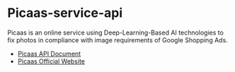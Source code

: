 # Picaas-service-api

Picaas is an online service using Deep-Learning-Based AI technologies to fix photos in compliance with image requirements of Google Shopping Ads.

* [Picaas API Document](https://picaas.github.io/Picaas-service-api/)
* [Picaas Official Website](https://picaas.io/)
